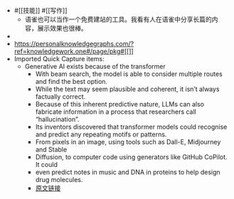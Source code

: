 - #[[技能]] #[[写作]]
    - 语雀也可以当作一个免费建站的工具。我看有人在语雀中分享长篇的内容，展示效果也很棒。
- 
- https://personalknowledgegraphs.com/?ref=knowledgework.one#/page/pkg#[[]]
- Imported Quick Capture items:
    - Generative AI exists because of the transformer
        - With beam search, the model is able to consider multiple routes and find the best option.
        - While the text may seem plausible and coherent, it isn’t always factually correct.
        - Because of this inherent predictive nature, LLMs can also fabricate information in a process that researchers call “hallucination”.
        - Its inventors discovered that transformer models could recognise and predict any repeating motifs or patterns.   
        - From pixels in an image, using tools such as Dall-E, Midjourney and Stable
        - Diffusion, to computer code using generators like GitHub CoPilot. It could
        - even predict notes in music and DNA in proteins to help design drug molecules.
        - [原文链接](https://ig.ft.com/generative-ai/)
